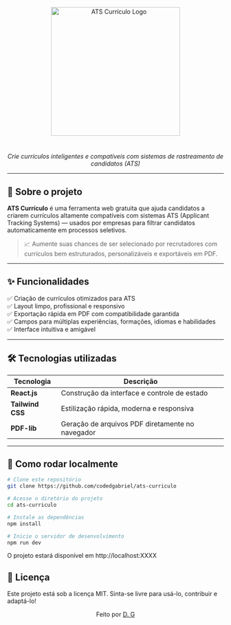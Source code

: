<div align="center">
  <img src="https://raw.githubusercontent.com/codedgabriel/ats-curriculo/main/public/logoats.png" width="300" alt="ATS Currículo Logo" />
  
  #

  <em>Crie currículos inteligentes e compatíveis com sistemas de rastreamento de candidatos (ATS)</em>
</div>

---

## 🚀 Sobre o projeto

**ATS Currículo** é uma ferramenta web gratuita que ajuda candidatos a criarem currículos altamente compatíveis com sistemas ATS (Applicant Tracking Systems) — usados por empresas para filtrar candidatos automaticamente em processos seletivos.

> 📈 Aumente suas chances de ser selecionado por recrutadores com currículos bem estruturados, personalizáveis e exportáveis em PDF.

---

## ✨ Funcionalidades

✅ Criação de currículos otimizados para ATS  
✅ Layout limpo, profissional e responsivo  
✅ Exportação rápida em PDF com compatibilidade garantida  
✅ Campos para múltiplas experiências, formações, idiomas e habilidades  
✅ Interface intuitiva e amigável  

---

## 🛠️ Tecnologias utilizadas

| Tecnologia     | Descrição                                      |
|----------------|-----------------------------------------------|
| **React.js**   | Construção da interface e controle de estado  |
| **Tailwind CSS** | Estilização rápida, moderna e responsiva     |
| **PDF-lib**    | Geração de arquivos PDF diretamente no navegador |

---

## 🧪 Como rodar localmente

```bash
# Clone este repositório
git clone https://github.com/codedgabriel/ats-curriculo

# Acesse o diretório do projeto
cd ats-curriculo

# Instale as dependências
npm install

# Inicie o servidor de desenvolvimento
npm run dev

```

O projeto estará disponível em http://localhost:XXXX
## 📄 Licença

Este projeto está sob a licença MIT.
Sinta-se livre para usá-lo, contribuir e adaptá-lo!

<div align="center"> Feito por <a href="https://github.com/codedgabriel" target="_blank">D. G</a> </div> 